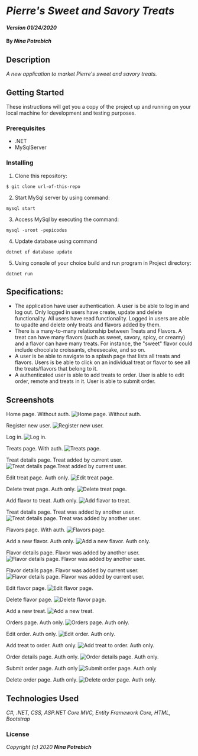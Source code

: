 # _Pierre's Sweet and Savory Treats_

#### _Version 01/24/2020_

#### By _**Nina Potrebich**_

## Description

_A new application to market Pierre's sweet and savory treats._

## Getting Started

These instructions will get you a copy of the project up and running on your local machine for development and testing purposes.

### Prerequisites

* .NET
* MySqlServer

### Installing

1. Clone this repository:
```
$ git clone url-of-this-repo
```
2. Start MySql server by using command:
```
mysql start
```
3. Access MySql by executing the command:
```
mysql -uroot -pepicodus
```
4. Update database using command
```
dotnet ef database update
```
5. Using console of your choice build and run program in Project directory:
```
dotnet run
```

## Specifications:

* The application have user authentication. A user is be able to log in and log out. Only logged in users have create, update and delete functionality. All users have read functionality. Logged in users are able to upadte and delete only treats and flavors added by them.
* There is a many-to-many relationship between Treats and Flavors. A treat can have many flavors (such as sweet, savory, spicy, or creamy) and a flavor can have many treats. For instance, the "sweet" flavor could include chocolate croissants, cheesecake, and so on.
* A user is be able to navigate to a splash page that lists all treats and flavors. Users is be able to click on an individual treat or flavor to see all the treats/flavors that belong to it.
* A authenticated user is able to add treats to order. User is able to edit order, remote and treats in it. User is able to submit order.

## Screenshots

Home page. Without auth.
![Home page. Without auth.](https://github.com/potrebichka/PierreTreats.Solution/blob/master/PierreSweets/wwwroot/img/2020-01-27_22-41-13.png)

Register new user.
![Register new user.](https://github.com/potrebichka/PierreTreats.Solution/blob/master/PierreSweets/wwwroot/img/2020-01-27_22-41-35.png)

Log in.
![Log in.](https://github.com/potrebichka/PierreTreats.Solution/blob/master/PierreSweets/wwwroot/img/2020-01-27_22-42-07.png)

Treats page. With auth.
![Treats page.](https://github.com/potrebichka/PierreTreats.Solution/blob/master/PierreSweets/wwwroot/img/2020-01-27_22-42-44.png)

Treat details page. Treat added by current user. 
![Treat details page.Treat added by current user.](https://github.com/potrebichka/PierreTreats.Solution/blob/master/PierreSweets/wwwroot/img/2020-01-27_22-45-51.png)

Edit treat page. Auth only.
![Edit treat page.](https://github.com/potrebichka/PierreTreats.Solution/blob/master/PierreSweets/wwwroot/img/2020-01-27_22-46-09.png)

Delete treat page. Auth only.
![Delete treat page.](https://github.com/potrebichka/PierreTreats.Solution/blob/master/PierreSweets/wwwroot/img/2020-01-27_22-46-28.png)

Add flavor to treat. Auth only.
![Add flavor to treat.](https://github.com/potrebichka/PierreTreats.Solution/blob/master/PierreSweets/wwwroot/img/2020-01-27_22-46-52.png)

Treat details page. Treat was added by another user.
![Treat details page. Treat was added by another user.](https://github.com/potrebichka/PierreTreats.Solution/blob/master/PierreSweets/wwwroot/img/2020-01-27_22-47-37.png)

Flavors page. With auth.
![Flavors page.](https://github.com/potrebichka/PierreTreats.Solution/blob/master/PierreSweets/wwwroot/img/2020-01-27_22-48-55.png)

Add a new flavor. Auth only.
![Add a new flavor. Auth only.](https://github.com/potrebichka/PierreTreats.Solution/blob/master/PierreSweets/wwwroot/img/2020-01-27_22-49-11.png)

Flavor details page. Flavor was added by another user.
![Flavor details page. Flavor was added by another user.](https://github.com/potrebichka/PierreTreats.Solution/blob/master/PierreSweets/wwwroot/img/2020-01-27_22-49-38.png)

Flavor details page. Flavor was added by current user.
![Flavor details page. Flavor was added by current user.](https://github.com/potrebichka/PierreTreats.Solution/blob/master/PierreSweets/wwwroot/img/2020-01-27_22-49-54.png)

Edit flavor page.
![Edit flavor page.](https://github.com/potrebichka/PierreTreats.Solution/blob/master/PierreSweets/wwwroot/img/2020-01-27_22-50-08.png)

Delete flavor page.
![Delete flavor page.](https://github.com/potrebichka/PierreTreats.Solution/blob/master/PierreSweets/wwwroot/img/2020-01-27_22-50-22.png)

Add a new treat.
![Add a new treat.](https://github.com/potrebichka/PierreTreats.Solution/blob/master/PierreSweets/wwwroot/img/2020-01-27_22-50-45.png)

Orders page. Auth only.
![Orders page. Auth only.](https://github.com/potrebichka/PierreTreats.Solution/blob/master/PierreSweets/wwwroot/img/2020-01-27_22-51-37.png)

Edit order. Auth only.
![Edit order. Auth only.](https://github.com/potrebichka/PierreTreats.Solution/blob/master/PierreSweets/wwwroot/img/2020-01-27_22-52-08.png)

Add treat to order. Auth only.
![Add treat to order. Auth only.](https://github.com/potrebichka/PierreTreats.Solution/blob/master/PierreSweets/wwwroot/img/2020-01-27_22-52-33.png)

Order details page. Auth only.
![Order details page. Auth only.](https://github.com/potrebichka/PierreTreats.Solution/blob/master/PierreSweets/wwwroot/img/2020-01-27_22-53-04.png)

Submit order page. Auth only
![Submit order page. Auth only](https://github.com/potrebichka/PierreTreats.Solution/blob/master/PierreSweets/wwwroot/img/2020-01-27_22-53-46.png)

Delete order page. Auth only.
![Delete order page. Auth only.](https://github.com/potrebichka/PierreTreats.Solution/blob/master/PierreSweets/wwwroot/img/2020-01-27_22-54-09.png)

## Technologies Used

_C#, .NET, CSS, ASP.NET Core MVC, Entity Framework Core, HTML, Bootstrap_

### License

*_Copyright (c) 2020 **Nina Potrebich**_*